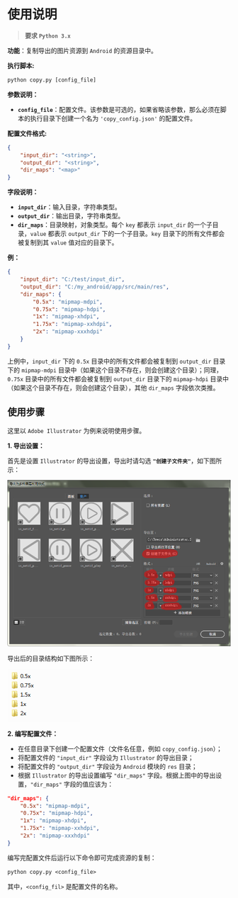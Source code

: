 # 使用说明

> **要求 `Python 3.x`**

**功能**：复制导出的图片资源到 `Android` 的资源目录中。

**执行脚本:**

```txt
python copy.py [config_file]
```

**参数说明：**

* **`config_file`**：配置文件。该参数是可选的，如果省略该参数，那么必须在脚本的执行目录下创建一个名为 `'copy_config.json'` 的配置文件。

**配置文件格式:**

```json
{
    "input_dir": "<string>",
    "output_dir": "<string>",
    "dir_maps": "<map>"
}
```

**字段说明：**

* **`input_dir`**：输入目录，字符串类型。
* **`output_dir`**：输出目录，字符串类型。
* **`dir_maps`**：目录映射，对象类型。每个 `key` 都表示 `input_dir` 的一个子目录，`value` 都表示 `output_dir` 下的一个子目录。`key` 目录下的所有文件都会被复制到其 `value` 值对应的目录下。

**例：**

```json
{
    "input_dir": "C:/test/input_dir",
    "output_dir": "C:/my_android/app/src/main/res",
    "dir_maps": {
        "0.5x": "mipmap-mdpi",
        "0.75x": "mipmap-hdpi",
        "1x": "mipmap-xhdpi",
        "1.75x": "mipmap-xxhdpi",
        "2x": "mipmap-xxxhdpi"
    }
}
```

上例中，`input_dir` 下的 `0.5x` 目录中的所有文件都会被复制到 `output_dir` 目录下的 `mipmap-mdpi` 目录中（如果这个目录不存在，则会创建这个目录）；同理，`0.75x` 目录中的所有文件都会被复制到 `output_dir` 目录下的 `mipmap-hdpi` 目录中（如果这个目录不存在，则会创建这个目录），其他 `dir_maps` 字段依次类推。

## 使用步骤

这里以 `Adobe Illustrator` 为例来说明使用步骤。

**1. 导出设置：**

首先是设置 `Illustrator` 的导出设置，导出时请勾选 **`"创建子文件夹"`**，如下图所示：

![Illustrator 导出设置](./images/illustrator_export_setting.png)

导出后的目录结构如下图所示：

![Illustrator Export Demo](./images/illustrator_export_demo.png)

**2. 编写配置文件：**

* 在任意目录下创建一个配置文件（文件名任意，例如 `copy_config.json`）；
* 将配置文件的 `"input_dir"` 字段设为 `Illustrator` 的导出目录；
* 将配置文件的 `"output_dir"` 字段设为 `Android` 模块的 `res` 目录；
* 根据 `Illustrator` 的导出设置编写 `"dir_maps"` 字段。根据上图中的导出设置，`"dir_maps"` 字段的值应该为：

```json
"dir_maps": {
    "0.5x": "mipmap-mdpi",
    "0.75x": "mipmap-hdpi",
    "1x": "mipmap-xhdpi",
    "1.75x": "mipmap-xxhdpi",
    "2x": "mipmap-xxxhdpi"
}
```

编写完配置文件后运行以下命令即可完成资源的复制：

```txt
python copy.py <config_file>
```

其中，`<config_fil>` 是配置文件的名称。
